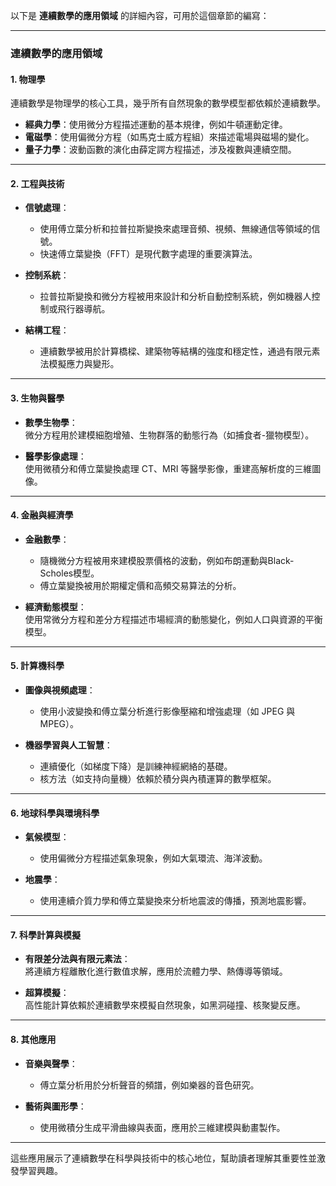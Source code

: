 以下是 **連續數學的應用領域** 的詳細內容，可用於這個章節的編寫：  

---

### **連續數學的應用領域**  

#### **1. 物理學**  
連續數學是物理學的核心工具，幾乎所有自然現象的數學模型都依賴於連續數學。  
- **經典力學**：使用微分方程描述運動的基本規律，例如牛頓運動定律。  
- **電磁學**：使用偏微分方程（如馬克士威方程組）來描述電場與磁場的變化。  
- **量子力學**：波動函數的演化由薛定諤方程描述，涉及複數與連續空間。  

---

#### **2. 工程與技術**  
- **信號處理**：  
  - 使用傅立葉分析和拉普拉斯變換來處理音頻、視頻、無線通信等領域的信號。  
  - 快速傅立葉變換（FFT）是現代數字處理的重要演算法。  

- **控制系統**：  
  - 拉普拉斯變換和微分方程被用來設計和分析自動控制系統，例如機器人控制或飛行器導航。  

- **結構工程**：  
  - 連續數學被用於計算橋樑、建築物等結構的強度和穩定性，通過有限元素法模擬應力與變形。  

---

#### **3. 生物與醫學**  
- **數學生物學**：  
  微分方程用於建模細胞增殖、生物群落的動態行為（如捕食者-獵物模型）。  

- **醫學影像處理**：  
  使用微積分和傅立葉變換處理 CT、MRI 等醫學影像，重建高解析度的三維圖像。  

---

#### **4. 金融與經濟學**  
- **金融數學**：  
  - 隨機微分方程被用來建模股票價格的波動，例如布朗運動與Black-Scholes模型。  
  - 傅立葉變換被用於期權定價和高頻交易算法的分析。  

- **經濟動態模型**：  
  使用常微分方程和差分方程描述市場經濟的動態變化，例如人口與資源的平衡模型。  

---

#### **5. 計算機科學**  
- **圖像與視頻處理**：  
  - 使用小波變換和傅立葉分析進行影像壓縮和增強處理（如 JPEG 與 MPEG）。  

- **機器學習與人工智慧**：  
  - 連續優化（如梯度下降）是訓練神經網絡的基礎。  
  - 核方法（如支持向量機）依賴於積分與內積運算的數學框架。  

---

#### **6. 地球科學與環境科學**  
- **氣候模型**：  
  - 使用偏微分方程描述氣象現象，例如大氣環流、海洋波動。  

- **地震學**：  
  - 使用連續介質力學和傅立葉變換來分析地震波的傳播，預測地震影響。  

---

#### **7. 科學計算與模擬**  
- **有限差分法與有限元素法**：  
  將連續方程離散化進行數值求解，應用於流體力學、熱傳導等領域。  

- **超算模擬**：  
  高性能計算依賴於連續數學來模擬自然現象，如黑洞碰撞、核聚變反應。  

---

#### **8. 其他應用**  
- **音樂與聲學**：  
  - 傅立葉分析用於分析聲音的頻譜，例如樂器的音色研究。  

- **藝術與圖形學**：  
  - 使用微積分生成平滑曲線與表面，應用於三維建模與動畫製作。  

---

這些應用展示了連續數學在科學與技術中的核心地位，幫助讀者理解其重要性並激發學習興趣。